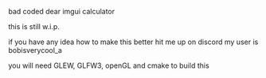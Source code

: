  bad coded dear imgui calculator

this is still w.i.p.

if you have any idea how to make this better hit me up on discord
my user is bobisverycool_a

you will need GLEW, GLFW3, openGL and cmake to build this

